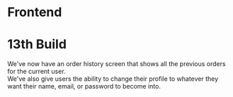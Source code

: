 # Frontend
# 13th Build

We've now have an order history screen that shows all the previous orders for the current user.\
We've also give users the ability to change their profile to whatever they want their name, email, or password to become into.